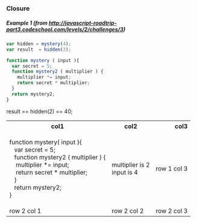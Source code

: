 ### Closure

##### Example 1 (from http://javascript-roadtrip-part3.codeschool.com/levels/2/challenges/3)


```javascript
var hidden = mystery(4);
var result  = hidden(2);

function mystery ( input ){
  var secret = 5;
  function mystery2 ( multiplier ) {
    multiplier *= input;
    return secret * multiplier;
  }
  return mystery2;
}
```
result == hidden(2) == 40;

<table>
  <tbody>
    <tr>
      <th align="center">col1</th>
      <th align="center">col2</th>
      <th align="right">col3</th>
    </tr>
    <tr>
      <td>
        <p>function mystery( input ){<br/>
        &nbsp;&nbsp;&nbsp;var secret = 5;<br/>
        &nbsp;&nbsp;&nbsp;function mystery2 ( multiplier ) {<br/>
        &nbsp;&nbsp;&nbsp;&nbsp;multiplier *= input;<br/>
        &nbsp;&nbsp;&nbsp;&nbsp;return secret * multiplier;<br/>
        &nbsp;&nbsp;&nbsp;}<br/>
        &nbsp;&nbsp;&nbsp;return mystery2;<br/>
        }</p>
      </td>
      <td>multiplier is 2 <br/>input is 4 </td>
      <td>row 1 col 3</td>
    </tr>
    <tr>
      <td>row 2 col 1</td>
      <td>row 2 col 2</td>
      <td>row 2 col 3</td>
    </tr>
  </tbody>
</table>